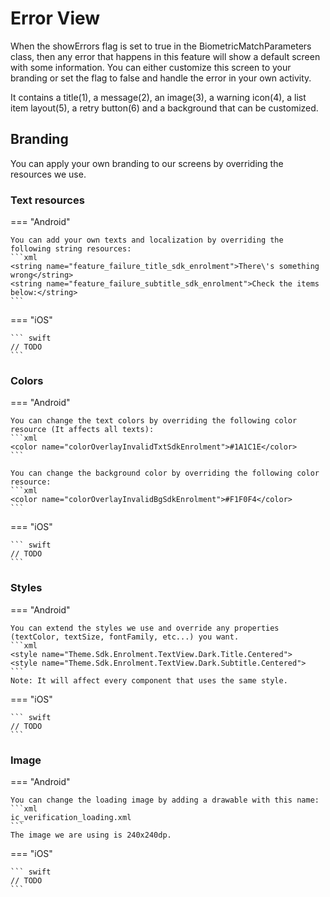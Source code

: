 # Error View

When the showErrors flag is set to true in the BiometricMatchParameters class, then any error that happens in this feature will show a default screen with some information.
You can either customize this screen to your branding or set the flag to false and handle the error in your own activity.


[//]: # (TODO - DELETE COMMENT AFTER INSERTING IMAGE)
[//]: # (![Biometric Face Capture Example]&#40;Assets/BM_Error.PNG "Biometric Face Match Default Error Screen"&#41;{: style="height:600px;width:300px;display: block; margin: 0 auto"})

It contains a title(1), a message(2), an image(3), a warning icon(4), a list item layout(5), a retry button(6) and a background that can be customized. 

## Branding

You can apply your own branding to our screens by overriding the resources we use.

### Text resources

=== "Android"

    You can add your own texts and localization by overriding the following string resources:
    ```xml
    <string name="feature_failure_title_sdk_enrolment">There\'s something wrong</string>
    <string name="feature_failure_subtitle_sdk_enrolment">Check the items below:</string> 
    ```

=== "iOS"

    ``` swift
    // TODO
    ```

### Colors
=== "Android"

    You can change the text colors by overriding the following color resource (It affects all texts):
    ```xml
    <color name="colorOverlayInvalidTxtSdkEnrolment">#1A1C1E</color>
    ```

    You can change the background color by overriding the following color resource:
    ```xml
    <color name="colorOverlayInvalidBgSdkEnrolment">#F1F0F4</color>
    ```

=== "iOS"

    ``` swift
    // TODO
    ```

### Styles
=== "Android"

    You can extend the styles we use and override any properties (textColor, textSize, fontFamily, etc...) you want.
    ```xml
    <style name="Theme.Sdk.Enrolment.TextView.Dark.Title.Centered">
    <style name="Theme.Sdk.Enrolment.TextView.Dark.Subtitle.Centered">
    ```
    Note: It will affect every component that uses the same style.

=== "iOS"

    ``` swift
    // TODO
    ```

### Image

=== "Android"

    You can change the loading image by adding a drawable with this name:
    ```xml
    ic_verification_loading.xml
    ```
    The image we are using is 240x240dp.

=== "iOS"
    
    ``` swift
    // TODO
    ```

